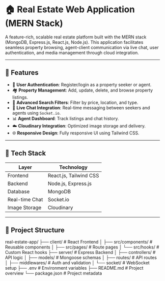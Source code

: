 # 🏠 Real Estate Web Application (MERN Stack)

A feature-rich, scalable real estate platform built with the MERN stack (MongoDB, Express.js, React.js, Node.js). This application facilitates seamless property browsing, agent-client communication via live chat, user authentication, and media management through cloud integration.

---

## 🚀 Features

- 🔐 **User Authentication**: Register/login as a property seeker or agent.
- 🏘️ **Property Management**: Add, update, delete, and browse property listings.
- 🧭 **Advanced Search Filters**: Filter by price, location, and type.
- 💬 **Live Chat Integration**: Real-time messaging between seekers and agents using `Socket.io`.
- 📊 **Agent Dashboard**: Track listings and chat history.
- ☁️ **Cloudinary Integration**: Optimized image storage and delivery.
- 🌐 **Responsive Design**: Fully responsive UI using Tailwind CSS.

---

## 🧱 Tech Stack

| Layer         | Technology           |
|---------------|----------------------|
| Frontend      | React.js, Tailwind CSS |
| Backend       | Node.js, Express.js  |
| Database      | MongoDB              |
| Real-time Chat| Socket.io            |
| Image Storage | Cloudinary           |

---

## 📂 Project Structure
real-estate-app/ ├── client/ # React Frontend │ ├── src/components/ # Reusable components │ ├── src/pages/ # Route pages │ └── src/hooks/ # Custom React hooks ├── server/ # Express Backend │ ├── controllers/ # API logic │ ├── models/ # Mongoose schemas │ ├── routes/ # API routes │ ├── middlewares/ # Auth and validation │ └── socket/ # WebSocket setup ├── .env # Environment variables ├── README.md # Project overview └── package.json # Project metadata
